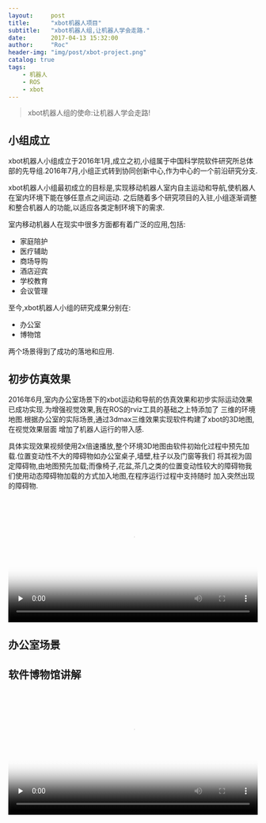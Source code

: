 ```yaml
---
layout:     post
title:      "xbot机器人项目"
subtitle:   "xbot机器人组,让机器人学会走路."
date:       2017-04-13 15:32:00
author:     "Roc"
header-img: "img/post/xbot-project.png"
catalog: true
tags:
    - 机器人
    - ROS
    - xbot
---
```


>xbot机器人组的使命:让机器人学会走路!

## 小组成立

xbot机器人小组成立于2016年1月,成立之初,小组属于中国科学院软件研究所总体部的先导组.2016年7月,小组正式转到协同创新中心,作为中心的一个前沿研究分支.

xbot机器人小组最初成立的目标是,实现移动机器人室内自主运动和导航,使机器人在室内环境下能在够任意点之间运动.
之后随着多个研究项目的入驻,小组逐渐调整和整合机器人的功能,以适应各类定制环境下的需求.

室内移动机器人在现实中很多方面都有着广泛的应用,包括:
* 家庭陪护
* 医疗辅助
* 商场导购
* 酒店迎宾
* 学校教育
* 会议管理

至今,xbot机器人小组的研究成果分别在:
* 办公室
* 博物馆

两个场景得到了成功的落地和应用.

## 初步仿真效果

2016年6月,室内办公室场景下的xbot运动和导航的仿真效果和初步实际运动效果已成功实现.为增强视觉效果,我在ROS的rviz工具的基础之上特添加了
三维的环境地图.根据办公室的实际场景,通过3dmax三维效果实现软件构建了xbot的3D地图,在视觉效果层面
增加了机器人运行的带入感.

具体实现效果视频使用2x倍速播放,整个环境3D地图由软件初始化过程中预先加载.位置变动性不大的障碍物如办公室桌子,墙壁,柱子以及门窗等我们
将其视为固定障碍物,由地图预先加载;而像椅子,花盆,茶几之类的位置变动性较大的障碍物我们使用动态障碍物加载的方式加入地图,在程序运行过程中支持随时
加入突然出现的障碍物.

<video id="video" width="100%" controls="" preload="none" poster="http://omjk76pbk.bkt.clouddn.com/rocblog/post/xbot-project/xbot-poster-1.png">
      <source id="mp4" src="http://omjk76pbk.bkt.clouddn.com/xbot/video/xbot-3D.mp4" type="video/mp4">
      <p>Your user agent does not support the HTML5 Video element.</p>
</video>

## 办公室场景

## 软件博物馆讲解

<video id="video" width="100%" controls="" preload="none" poster="http://omjk76pbk.bkt.clouddn.com/rocblog/post/xbot-project/xbot-poster-3.png">
      <source id="mp4" src="http://198.46.242.227/video/xbot_museum_face.mp4" type="video/mp4">
      <p>Your user agent does not support the HTML5 Video element.</p>
</video>